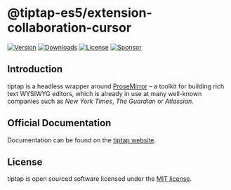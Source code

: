# @tiptap-es5/extension-collaboration-cursor

[![Version](https://img.shields.io/npm/v/@tiptap-es5/extension-collaboration-cursor.svg?label=version)](https://www.npmjs.com/package/@tiptap-es5/extension-collaboration-cursor)
[![Downloads](https://img.shields.io/npm/dm/@tiptap-es5/extension-collaboration-cursor.svg)](https://npmcharts.com/compare/tiptap?minimal=true)
[![License](https://img.shields.io/npm/l/@tiptap-es5/extension-collaboration-cursor.svg)](https://www.npmjs.com/package/@tiptap-es5/extension-collaboration-cursor)
[![Sponsor](https://img.shields.io/static/v1?label=Sponsor&message=%E2%9D%A4&logo=GitHub)](https://github.com/sponsors/ueberdosis)

## Introduction

tiptap is a headless wrapper around [ProseMirror](https://ProseMirror.net) – a toolkit for building rich text WYSIWYG editors, which is already in use at many well-known companies such as _New York Times_, _The Guardian_ or _Atlassian_.

## Official Documentation

Documentation can be found on the [tiptap website](https://tiptap.dev).

## License

tiptap is open sourced software licensed under the [MIT license](https://github.com/ueberdosis/tiptap/blob/main/LICENSE.md).
